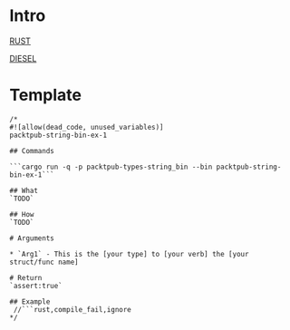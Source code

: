 
# Intro

[RUST](rust/RUST.md)

[DIESEL](diesel/DIESEL.md)

# Template
```
/*
#![allow(dead_code, unused_variables)]
packtpub-string-bin-ex-1

## Commands

```cargo run -q -p packtpub-types-string_bin --bin packtpub-string-bin-ex-1```

## What
`TODO`

## How
`TODO`

# Arguments

* `Arg1` - This is the [your type] to [your verb] the [your struct/func name]

# Return
`assert:true`

## Example
 //```rust,compile_fail,ignore
*/
```

